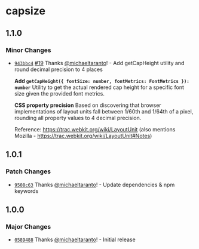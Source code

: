 # capsize

## 1.1.0

### Minor Changes

- [`943bbc4`](https://github.com/seek-oss/capsize/commit/943bbc437406ea7448ed86f441a64a5ec584c212) [#19](https://github.com/seek-oss/capsize/pull/19) Thanks [@michaeltaranto](https://github.com/michaeltaranto)! - Add getCapHeight utility and round decimal precision to 4 places

  **Add `getCapHeight({ fontSize: number, fontMetrics: FontMetrics }): number`**
  Utility to get the actual rendered cap height for a specific font size given the provided font metrics.

  **CSS property precision**
  Based on discovering that browser implementations of layout units fall between 1/60th and 1/64th of a pixel, rounding all property values to 4 decimal precision.

  Reference: https://trac.webkit.org/wiki/LayoutUnit
  (also mentions Mozilla - https://trac.webkit.org/wiki/LayoutUnit#Notes)

## 1.0.1

### Patch Changes

- [`9508c63`](https://github.com/seek-oss/capsize/commit/9508c63fc778f0f3122f7ab1f95af925c07b0811) Thanks [@michaeltaranto](https://github.com/michaeltaranto)! - Update dependencies & npm keywords

## 1.0.0

### Major Changes

- [`0589488`](https://github.com/seek-oss/capsize/commit/0589488690355e2c502f1534ccb50e46848eb0bd) Thanks [@michaeltaranto](https://github.com/michaeltaranto)! - Initial release

